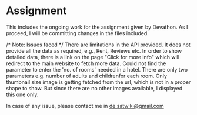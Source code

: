 # Assignment
This includes the ongoing work for the assignment given by Devathon. 
As I proceed, I will be committing changes in the files included. 

/* Note: Issues faced */
There are limitations in the API provided. It does not provide all the data as required, e.g., Rent, Reviews etc. In order to show detailed data, there is a link on the page "Click for more info" which will redirect to the main website to fetch more data. 
Could not find the parameter to enter the 'no. of rooms' needed in a hotel. There are only two parameters e.g. number of adults and childrenfor each room. 
Only thumbnail size image is getting fetched from the url, which is not in a proper shape to show. But since there are no other images available, I displayed this one only. 

In case of any issue, please contact me in de.satwiki@gmail.com 
